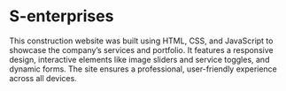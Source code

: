 # S-enterprises
This construction website was built using HTML, CSS, and JavaScript to showcase the company’s services and portfolio. It features a responsive design, interactive elements like image sliders and service toggles, and dynamic forms. The site ensures a professional, user-friendly experience across all devices.
